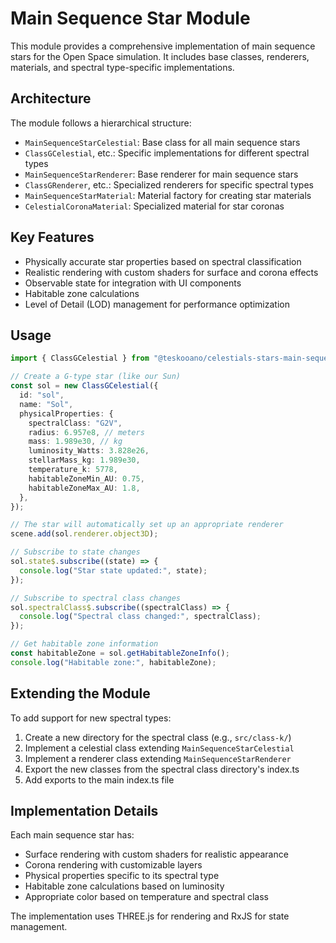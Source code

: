 # Main Sequence Star Module

This module provides a comprehensive implementation of main sequence stars for the Open Space simulation. It includes base classes, renderers, materials, and spectral type-specific implementations.

## Architecture

The module follows a hierarchical structure:

- `MainSequenceStarCelestial`: Base class for all main sequence stars
- `ClassGCelestial`, etc.: Specific implementations for different spectral types
- `MainSequenceStarRenderer`: Base renderer for main sequence stars
- `ClassGRenderer`, etc.: Specialized renderers for specific spectral types
- `MainSequenceStarMaterial`: Material factory for creating star materials
- `CelestialCoronaMaterial`: Specialized material for star coronas

## Key Features

- Physically accurate star properties based on spectral classification
- Realistic rendering with custom shaders for surface and corona effects
- Observable state for integration with UI components
- Habitable zone calculations
- Level of Detail (LOD) management for performance optimization

## Usage

```typescript
import { ClassGCelestial } from "@teskooano/celestials-stars-main-sequence";

// Create a G-type star (like our Sun)
const sol = new ClassGCelestial({
  id: "sol",
  name: "Sol",
  physicalProperties: {
    spectralClass: "G2V",
    radius: 6.957e8, // meters
    mass: 1.989e30, // kg
    luminosity_Watts: 3.828e26,
    stellarMass_kg: 1.989e30,
    temperature_k: 5778,
    habitableZoneMin_AU: 0.75,
    habitableZoneMax_AU: 1.8,
  },
});

// The star will automatically set up an appropriate renderer
scene.add(sol.renderer.object3D);

// Subscribe to state changes
sol.state$.subscribe((state) => {
  console.log("Star state updated:", state);
});

// Subscribe to spectral class changes
sol.spectralClass$.subscribe((spectralClass) => {
  console.log("Spectral class changed:", spectralClass);
});

// Get habitable zone information
const habitableZone = sol.getHabitableZoneInfo();
console.log("Habitable zone:", habitableZone);
```

## Extending the Module

To add support for new spectral types:

1. Create a new directory for the spectral class (e.g., `src/class-k/`)
2. Implement a celestial class extending `MainSequenceStarCelestial`
3. Implement a renderer class extending `MainSequenceStarRenderer`
4. Export the new classes from the spectral class directory's index.ts
5. Add exports to the main index.ts file

## Implementation Details

Each main sequence star has:

- Surface rendering with custom shaders for realistic appearance
- Corona rendering with customizable layers
- Physical properties specific to its spectral type
- Habitable zone calculations based on luminosity
- Appropriate color based on temperature and spectral class

The implementation uses THREE.js for rendering and RxJS for state management.

